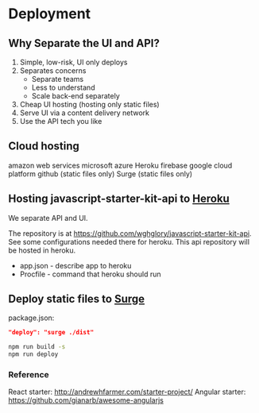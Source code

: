 # Deployment

## Why Separate the UI and API?

1. Simple, low-risk, UI only deploys
1. Separates concerns
    * Separate teams
    * Less to understand
    * Scale back-end separately
1. Cheap UI hosting (hosting only static files)
1. Serve UI via a content delivery network
1. Use the API tech you like

## Cloud hosting

amazon web services
microsoft azure
Heroku
firebase
google cloud platform
github (static files only)
Surge (static files only)

## Hosting javascript-starter-kit-api to [Heroku](http://heroku.com)

We separate API and UI.

The repository is at <https://github.com/wghglory/javascript-starter-kit-api>. See some configurations needed there for heroku. This api repository will be hosted in heroku.

* app.json - describe app to heroku
* Procfile - command that heroku should run

## Deploy static files to [Surge](http://surge.sh)

package.json:

```json
"deploy": "surge ./dist"
```

```bash
npm run build -s
npm run deploy
```

### Reference

React starter: <http://andrewhfarmer.com/starter-project/>
Angular starter: <https://github.com/gianarb/awesome-angularjs>
